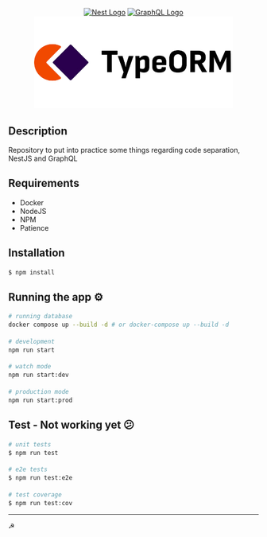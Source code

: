 <p align="center">
  <a href="http://nestjs.com/" target="blank"><img src="https://nestjs.com/img/logo-small.svg" width="200" alt="Nest Logo" /></a>
  <a href="https://graphql.org/" target="blank"><img src="https://graphql.org/img/logo.svg" width="200" alt="GraphQL Logo" /></a>
  <a href="https://typeorm.io" target="blank"><img src="https://github.com/typeorm/typeorm/raw/master/resources/logo_big.png" width="400" alt="TypeOrm Logo" /></a>
</p>

## Description

Repository to put into practice some things regarding code separation, NestJS and GraphQL

## Requirements

- Docker
- NodeJS
- NPM
- Patience

## Installation

```bash
$ npm install
```

## Running the app ⚙

```bash
# running database
docker compose up --build -d # or docker-compose up --build -d

# development
npm run start

# watch mode
npm run start:dev

# production mode
npm run start:prod
```

## Test - Not working yet 😕

```bash
# unit tests
$ npm run test

# e2e tests
$ npm run test:e2e

# test coverage
$ npm run test:cov
```

---

☭
